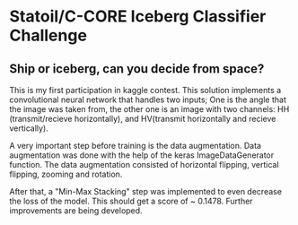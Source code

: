 # Statoil/C-CORE Iceberg Classifier Challenge
## Ship or iceberg, can you decide from space?

This is my first participation in kaggle contest. This solution implements a convolutional neural network that handles two inputs; One is the angle that the image was taken from, the other one is an image with two channels: HH (transmit/recieve horizontally), and HV(transmit horizontally and recieve vertically).

A very important step before training is the data augmentation. Data augmentation was done with the help of the keras ImageDataGenerator function. The data augmentation consisted of horizontal flipping, vertical flipping, zooming and rotation.

After that, a "Min-Max Stacking" step was implemented to even decrease the loss of the model. This should get a score of ~ 0.1478. Further improvements are being developed.
